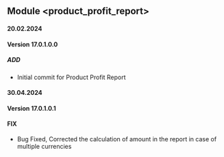 ## Module <product_profit_report>

#### 20.02.2024
#### Version 17.0.1.0.0
##### ADD
- Initial commit for Product Profit Report

#### 30.04.2024
#### Version 17.0.1.0.1 
#### FIX
- Bug Fixed, Corrected the calculation of amount in the report in case of multiple currencies  
